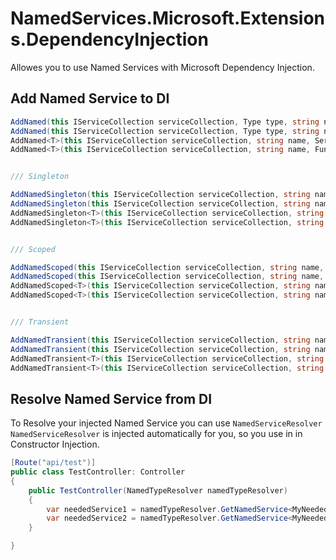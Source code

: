 # NamedServices.Microsoft.Extensions.DependencyInjection

Allowes you to use Named Services with Microsoft Dependency Injection.

## Add Named Service to DI

```csharp
AddNamed(this IServiceCollection serviceCollection, Type type, string name, ServiceLifetime serviceLifetime);
AddNamed(this IServiceCollection serviceCollection, Type type, string name, Func<IServiceProvider, object> implementationFactory, ServiceLifetime serviceLifetime);
AddNamed<T>(this IServiceCollection serviceCollection, string name, ServiceLifetime serviceLifetime);
AddNamed<T>(this IServiceCollection serviceCollection, string name, Func<IServiceProvider, T> implementationFactory, ServiceLifetime serviceLifetime);


/// Singleton

AddNamedSingleton(this IServiceCollection serviceCollection, string name, Type type);
AddNamedSingleton(this IServiceCollection serviceCollection, string name, Type type, Func<IServiceProvider, object> implementationFactory);
AddNamedSingleton<T>(this IServiceCollection serviceCollection, string name);
AddNamedSingleton<T>(this IServiceCollection serviceCollection, string name, Func<IServiceProvider, T> implementationFactory);


/// Scoped

AddNamedScoped(this IServiceCollection serviceCollection, string name, Type type);
AddNamedScoped(this IServiceCollection serviceCollection, string name, Type type, Func<IServiceProvider, object> implementationFactory);
AddNamedScoped<T>(this IServiceCollection serviceCollection, string name);
AddNamedScoped<T>(this IServiceCollection serviceCollection, string name, Func<IServiceProvider, T> implementationFactory);


/// Transient

AddNamedTransient(this IServiceCollection serviceCollection, string name, Type type);
AddNamedTransient(this IServiceCollection serviceCollection, string name, Type type, Func<IServiceProvider, object> implementationFactory);
AddNamedTransient<T>(this IServiceCollection serviceCollection, string name);
AddNamedTransient<T>(this IServiceCollection serviceCollection, string name, Func<IServiceProvider, T> implementationFactory);

```
  


## Resolve Named Service from DI
  
To Resolve your injected Named Service you can use  `NamedServiceResolver`  
`NamedServiceResolver` is injected automatically for you, so you use in in Constructor Injection.  

```csharp
[Route("api/test")]
public class TestController: Controller
{
    public TestController(NamedTypeResolver namedTypeResolver)
    {
        var neededService1 = namedTypeResolver.GetNamedService<MyNeededService>("neddedService1");
        var neededService2 = namedTypeResolver.GetNamedService<MyNeededService>("neddedService2");
    }

}

```